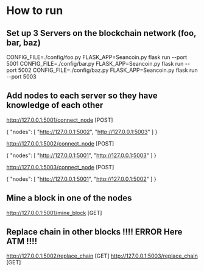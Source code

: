 # How to run

## Set up 3 Servers on the blockchain network (foo, bar, baz)

CONFIG_FILE=./config/foo.py FLASK_APP=Seancoin.py flask run --port 5001
CONFIG_FILE=./config/bar.py FLASK_APP=Seancoin.py flask run --port 5002
CONFIG_FILE=./config/baz.py FLASK_APP=Seancoin.py flask run --port 5003

## Add nodes to each server so they have knowledge of each other

http://127.0.0.1:5001/connect_node [POST]

{
    "nodes": [
        "http://127.0.0.1:5002",
        "http://127.0.0.1:5003"
    ]
}

http://127.0.0.1:5002/connect_node [POST]

{
    "nodes": [
        "http://127.0.0.1:5001",
        "http://127.0.0.1:5003"
    ]
}

http://127.0.0.1:5003/connect_node [POST]

{
    "nodes": [
        "http://127.0.0.1:5001",
        "http://127.0.0.1:5002"
    ]
}

## Mine a block in one of the nodes

http://127.0.0.1:5001/mine_block [GET]

## Replace chain in other blocks !!!! ERROR Here ATM !!!!

http://127.0.0.1:5002/replace_chain [GET]
http://127.0.0.1:5003/replace_chain [GET]

